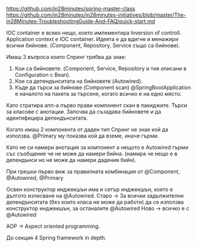 https://github.com/in28minutes/spring-master-class
https://github.com/in28minutes/in28minutes-initiatives/blob/master/The-in28Minutes-TroubleshootingGuide-And-FAQ/quick-start.md

IOC container е всяко нещо, което имлементира Inversion of controll.
Application context e IOC container. Идеята е да вдигне и менажири всички бийнове. (Component, Repository, Service също са бийнове).

Имаш 3 въпроса които Спринг трябва да знае:
1. Кои са бийновете. (Component, Service, Repository и тия описани в Configuration с Bean).
2. Кои са депендънситата на бийновете (Autowired).
3. Къде да търси за бийнове (Component scan) @SpringBootApplication е началото на пакета за търсене, когато всичко е на едно място.

Като стратира апп-а първо прави компонент скан в пакиджите. Търси за класове с анотации.
Започва да съзадава бийновете и да идентифицира депендънситата.

Когато имаш 2 компонента от даден тип Спринг не знае кой да използва. @Primary му показва кой да вземе, иначе гърми.

Като не си намери анотация за компонент а нещото е Autowired гърми със съобщение че не може да намери бийна.
(намира че нещо е в депендънси но не може да намери дадения бийн).

При грешки първо виж за правилната комбинация от @Component, @Autowired, @Primary

Освен конструктор инджекшън има и сетър инджекшън, което е дългото изписване на @Autowired.
Старо -> За всички задължителни депендънситата (без които класа не може да работи) да се използва конструктор инджекшън, за останалите @Autowired
Ново -> всичко е с @Autowired

AOP -> Aspect oriented programming.


До секция 4 Spring framework in depth.